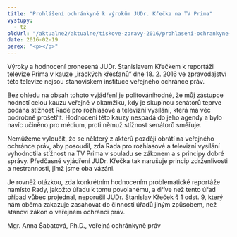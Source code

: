 ```yaml
---
title: "Prohlášení ochránkyně k výrokům JUDr. Křečka na TV Prima"
vystupy:
  - tz
oldUrl: "/aktualne2/aktualne/tiskove-zpravy-2016/prohlaseni-ochrankyne-k-vyrokum-judr-krecka-na-tv-prima/"
date: 2016-02-19
perex: "<p></p>"
---
```


<!-- imported from the old website -->

<p>Výroky a hodnocení pronesená JUDr. Stanislavem Křečkem k reportáži televize Prima v kauze „iráckých křesťanů“ dne 18. 2. 2016 ve zpravodajství této televize nejsou stanoviskem instituce veřejného ochránce práv. </p> <p>Bez ohledu na obsah tohoto vyjádření je politováníhodné, že můj zástupce hodnotí celou kauzu veřejně v okamžiku, kdy je skupinou senátorů teprve podána stížnost Radě pro rozhlasové a televizní vysílání, která má věc podrobně prošetřit. Hodnocení této kauzy nespadá do jeho agendy a bylo navíc učiněno pro médium, proti němuž stížnost senátorů směřuje.</p> <p>Nemůžeme vyloučit, že se některý z aktérů později obrátí na veřejného ochránce práv, aby posoudil, zda Rada pro rozhlasové a televizní vysílání vyhodnotila stížnost na TV Prima v souladu se zákonem a s principy dobré správy. Předčasné vyjádření JUDr. Křečka tak narušuje princip zdrženlivosti a nestrannosti, jímž jsme oba vázáni.</p> <p>Je rovněž otázkou, zda konkrétním hodnocením problematické reportáže namísto Rady, jakožto úřadu k tomu povolanému, a dříve než tento úřad případ vůbec projednal, neporušil JUDr. Stanislav Křeček § 1 odst. 9, který nám oběma zakazuje zasahovat do činnosti úřadů jiným způsobem, než stanoví zákon o veřejném ochránci práv.</p><p>Mgr. Anna Šabatová, Ph.D., veřejná ochránkyně práv</p>
